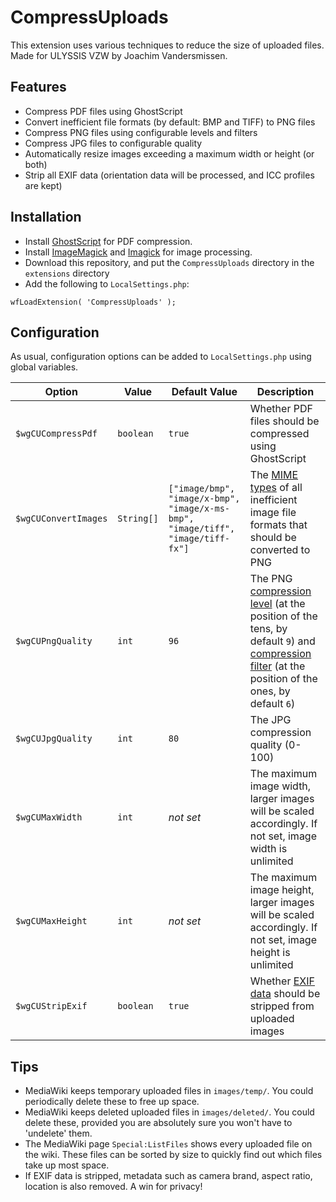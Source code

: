 # CompressUploads
This extension uses various techniques to reduce the size of uploaded files. Made for ULYSSIS VZW by Joachim Vandersmissen.

## Features
* Compress PDF files using GhostScript
* Convert inefficient file formats (by default: BMP and TIFF) to PNG files
* Compress PNG files using configurable levels and filters
* Compress JPG files to configurable quality
* Automatically resize images exceeding a maximum width or height (or both)
* Strip all EXIF data (orientation data will be processed, and ICC profiles are kept)

## Installation
* Install [GhostScript](https://ghostscript.com/) for PDF compression.
* Install [ImageMagick](https://imagemagick.org/) and [Imagick](https://pecl.php.net/package/imagick) for image processing.
* Download this repository, and put the `CompressUploads` directory in the `extensions` directory
* Add the following to `LocalSettings.php`:
```
wfLoadExtension( 'CompressUploads' );
```

## Configuration
As usual, configuration options can be added to `LocalSettings.php` using global variables.

| Option | Value | Default Value | Description |
| --- | --- | --- | --- |
| `$wgCUCompressPdf` | `boolean` | `true` | Whether PDF files should be compressed using GhostScript |
| `$wgCUConvertImages` | `String[]` | `["image/bmp", "image/x-bmp", "image/x-ms-bmp", "image/tiff", "image/tiff-fx"]` | The [MIME types](https://developer.mozilla.org/en-US/docs/Web/HTTP/Basics_of_HTTP/MIME_types/Complete_list_of_MIME_types) of all inefficient image file formats that should be converted to PNG |
| `$wgCUPngQuality` | `int` | `96` | The PNG [compression level](https://www.imagemagick.org/script/command-line-options.php#define) (at the position of the tens, by default `9`) and [compression filter](https://www.imagemagick.org/script/command-line-options.php#define) (at the position of the ones, by default `6`) |
| `$wgCUJpgQuality` | `int` | `80` | The JPG compression quality (0-100) |
| `$wgCUMaxWidth` | `int` | _not set_ | The maximum image width, larger images will be scaled accordingly. If not set, image width is unlimited |
| `$wgCUMaxHeight` | `int` | _not set_ | The maximum image height, larger images will be scaled accordingly. If not set, image height is unlimited |
| `$wgCUStripExif` | `boolean` | `true` | Whether [EXIF data](https://en.wikipedia.org/wiki/Exif) should be stripped from uploaded images |

## Tips
* MediaWiki keeps temporary uploaded files in `images/temp/`. You could periodically delete these to free up space.
* MediaWiki keeps deleted uploaded files in `images/deleted/`. You could delete these, provided you are absolutely sure you won't have to 'undelete' them.
* The MediaWiki page `Special:ListFiles` shows every uploaded file on the wiki. These files can be sorted by size to quickly find out which files take up most space.
* If EXIF data is stripped, metadata such as camera brand, aspect ratio, location is also removed. A win for privacy!
